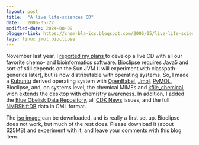 ```yaml
---
layout: post
title:  "A live life-sciences CD"
date:   2006-05-22
modified-date: 2024-08-09
blogger-link: https://chem-bla-ics.blogspot.com/2006/05/live-life-sciences-cd.html
tags: linux jmol bioclipse
---
```


November last year, I [reported my plans <i class="fa-solid fa-recycle fa-xs"></i>](https://chem-bla-ics.linkedchemistry.info/2005/11/18/goal-live-chemblaics-cd.html) to develop
a live CD with all our favorite chemo- and bioinformatics software. [Bioclipse](http://www.bioclipse.net/) requires Java5
and sort of still depends on the Sun JVM (I will experiment with classpath-generics later), but is now distributable with
operating systems. So, I made a [Kubuntu](http://www.kubuntu.org/) derived operating system with
[OpenBabel](http://openbabel.sourceforge.net/), [Jmol](http://www.jmol.org/), [PyMOL](http://pymol.sourceforge.net/),
Bioclipse, and, on systems level, the chemical MIMEs and [kfile_chemical](http://www.kde-apps.org/content/show.php?content=28995),
wich extends the desktop with chemistry awareness. In addition, I added the
[Blue Obelisk Data Repository](http://www.blueobelisk.org/), all [CDK News](http://almost.cubic.uni-koeln.de/cdk/cdk_top/cdk_news/)
issues, and the full [NMRShiftDB](http://www.nmrshiftdb.org/) data in CML format.

The [iso image](http://wiki.cubic.uni-koeln.de/iso/cdname.iso) can be downloaded, and is really a first set up. Bioclipse does not
work, but much of the rest does. Please download it (about 625MB) and experiment with it, and leave your comments with this blog item.
